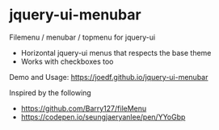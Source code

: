 # jquery-ui-menubar
Filemenu / menubar / topmenu for jquery-ui
- Horizontal jquery-ui menus that respects the base theme
- Works with checkboxes too

Demo and Usage: https://joedf.github.io/jquery-ui-menubar

Inspired by the following
- https://github.com/Barry127/fileMenu
- https://codepen.io/seungjaeryanlee/pen/YYoGbp
